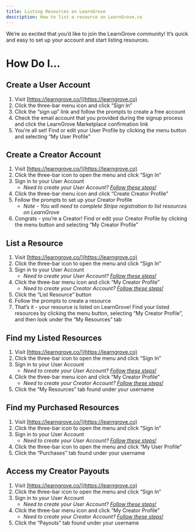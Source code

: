 ```yaml
---
title: Listing Resources on LearnGrove
description: How to list a resource on LearnGrove.co
---
```


We’re so excited that you’d like to join the LearnGrove community! It’s quick and easy to set up your account and start listing resources. 

# How Do I...

## Create a User Account

1. Visit [https://learngrove.co/](https://learngrove.co)
2. Click the three-bar menu icon and click “Sign In”
3. Click the “sign up” link and follow the prompts to create a free account
4. Check the email account that you provided during the signup process and click the LearnGrove Marketplace confirmation link 
5. You’re all set! Find or edit your User Profile by clicking the menu button and selecting “My User Profile”

## Create a Creator Account
1. Visit [https://learngrove.co/](https://learngrove.co)
2. Click the three-bar icon to open the menu and click “Sign In”
3. Sign in to your User Account
    * *Need to create your User Account? [Follow these steps!](#create-a-user-account)*
4. Click the three-bar menu icon and click “Create Creator Profile”
5. Follow the prompts to set up your Creator Profile
    * *Note - You will need to complete Stripe registration to list resources on LearnGrove* 
6. Congrats - you’re a Creator! Find or edit your Creator Profile by clicking the menu button and selecting “My Creator Profile”

## List a Resource
1. Visit [https://learngrove.co/](https://learngrove.co)
2. Click the three-bar icon to open the menu and click “Sign In”
3. Sign in to your User Account
    * *Need to create your User Account? [Follow these steps!](#create-a-user-account)*
4. Click the three-bar menu icon and click “My Creator Profile”
    * *Need to create your Creator Account? [Follow these steps!](#create-a-creator-account)*
5. Click the “List Resource” button
6. Follow the prompts to create a resource
7. That’s it - your resource is listed on LearnGrove! Find your listed resources by clicking the menu button, selecting “My Creator Profile”, and then look under the “My Resources” tab


## Find my Listed Resources
1. Visit [https://learngrove.co/](https://learngrove.co)
2. Click the three-bar icon to open the menu and click “Sign In”
3. Sign in to your User Account
    * *Need to create your User Account? [Follow these steps!](#create-a-user-account)*
4. Click the three-bar menu icon and click “My Creator Profile”
    * *Need to create your Creator Account? [Follow these steps!](#create-a-creator-account)*
5. Click the “My Resources” tab found under your username

## Find my Purchased Resources
1. Visit [https://learngrove.co/](https://learngrove.co)
2. Click the three-bar icon to open the menu and click “Sign In”
3. Sign in to your User Account
    * *Need to create your User Account? [Follow these steps!](#create-a-user-account)*
4. Click the three-bar icon to open the menu and click “My User Profile”
5. Click the “Purchases” tab found under your username

## Access my Creator Payouts
1. Visit [https://learngrove.co/](https://learngrove.co)
2. Click the three-bar icon to open the menu and click “Sign In”
3. Sign in to your User Account
    * *Need to create your User Account? [Follow these steps!](#create-a-user-account)*
4. Click the three-bar menu icon and click “My Creator Profile”
    * *Need to create your Creator Account? [Follow these steps!](#create-a-creator-account)*
5. Click the “Payouts” tab found under your username


